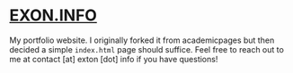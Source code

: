 # [EXON.INFO](HTTPS://EXTON.INFO)

My portfolio website. I originally forked it from academicpages but then decided a simple `index.html` page should suffice. Feel free to reach out to me at contact \[at\] exton \[dot\] info if you have questions!
